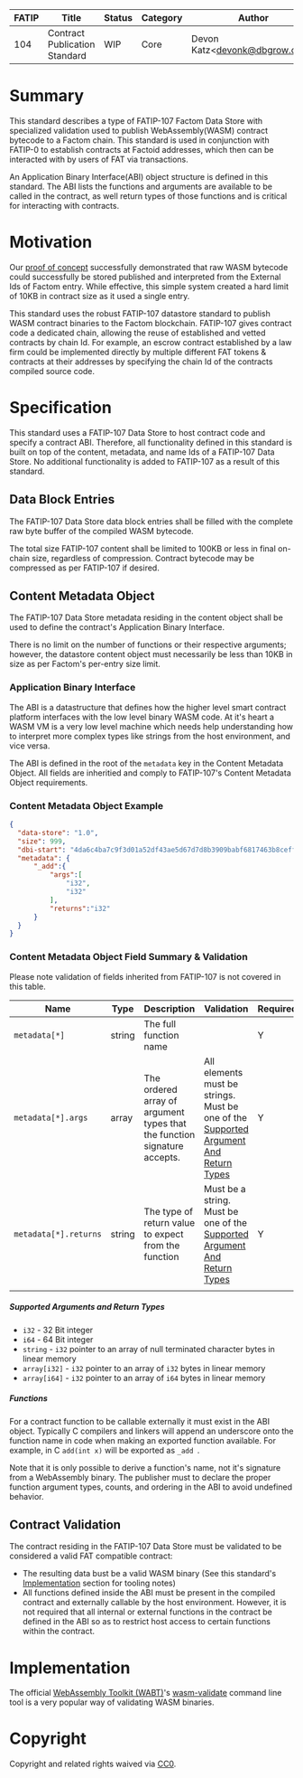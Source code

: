 | FATIP | Title                         | Status | Category | Author                            | Created   |
| ----- | ----------------------------- | ------ | -------- | --------------------------------- | --------- |
| 104   | Contract Publication Standard | WIP    | Core     | Devon Katz\<<devonk@dbgrow.com>\> | 9-16-2019 |



# Summary

This standard describes a type of FATIP-107 Factom Data Store with specialized validation used to publish WebAssembly(WASM) contract bytecode to a Factom chain. This standard is used in conjunction with FATIP-0 to establish contracts at Factoid addresses, which then can be interacted with by users of FAT via transactions.

An Application Binary Interface(ABI) object structure is defined in this standard. The ABI lists the functions and arguments are available to be called in the contract, as well return types of those functions and is critical for interacting with contracts.

# Motivation

Our [proof of
concept](https://github.com/Factom-Asset-Tokens/wasm-contract-poc) successfully
demonstrated that raw WASM bytecode could successfully be stored published and
interpreted from the External Ids of Factom entry. While effective, this simple
system created a hard limit of 10KB in contract size as it used a single entry.

This standard uses the robust FATIP-107 datastore standard to publish WASM contract binaries to the Factom blockchain. FATIP-107 gives contract code a dedicated chain, allowing the reuse of established
and vetted contracts by chain Id. For example, an escrow contract established by a law firm
could be implemented directly by multiple different FAT tokens & contracts at
their addresses by specifying the chain Id of the contracts compiled source
code.

# Specification

This standard uses a FATIP-107 Data Store to host contract code and specify a contract ABI. Therefore, all functionality defined in this standard is built on top of the content, metadata, and name Ids of a FATIP-107 Data Store. No additional functionality is added to FATIP-107 as a result of this standard.

## Data Block Entries

The FATIP-107 Data Store data block entries shall be filled with the complete raw byte buffer of the compiled WASM bytecode.

The total size FATIP-107 content shall be limited to 100KB or less in final on-chain size, regardless of compression. Contract bytecode may be compressed as per FATIP-107 if desired.

## Content Metadata Object

The FATIP-107 Data Store metadata residing in the content object shall be used to define the contract's Application Binary Interface.

There is no limit on the number of functions or their respective arguments; however, the datastore content object must necessarily be less than 10KB in size as per Factom's per-entry size limit.

### Application Binary Interface

The ABI is a datastructure that defines how the higher level smart contract
platform interfaces with the low level binary WASM code. At it's heart a WASM
VM is a very low level machine which needs help understanding how to interpret
more complex types like strings from the host environment, and vice versa.

The ABI is defined in the root of the `metadata` key in the Content Metadata Object. All fields are inheritied and comply to FATIP-107's Content Metadata Object requirements.

### Content Metadata Object Example

```json
{
  "data-store": "1.0",
  "size": 999,
  "dbi-start": "4da6c4ba7c9f3d01a52df43ae5d67d7d8b3909babf6817463b8ceff3c74065ee",
  "metadata": {
      "_add":{
          "args":[
              "i32",
              "i32"
          ],
          "returns":"i32"
      }
  }
}
```

### Content Metadata Object Field Summary & Validation

Please note validation of fields inherited from FATIP-107 is not covered in this table.

| Name                  | Type   | Description                                                  | Validation                                                   | Required |
| --------------------- | ------ | ------------------------------------------------------------ | ------------------------------------------------------------ | -------- |
| `metadata[*]`         | string | The full function name                                       |                                                              | Y        |
| `metadata[*].args`    | array  | The ordered array of argument types that the function signature accepts. | All elements must be strings. Must be one of the [Supported Argument And Return Types](https://github.com/Factom-Asset-Tokens/FAT/blob/FATIP-S-Smart-Contracts-And-Supporting-Standards/fatips/104.md#Supported-Arguments-and-Return-Types) | Y        |
| `metadata[*].returns` | string | The type of return value to expect from the function         | Must be a string. Must be one of the [Supported Argument And Return Types](https://github.com/Factom-Asset-Tokens/FAT/blob/FATIP-S-Smart-Contracts-And-Supporting-Standards/fatips/104.md#Supported-Arguments-and-Return-Types) | Y        |
|                       |        |                                                              |                                                              |          |

##### Supported Arguments and Return Types

- `i32` - 32 Bit integer
- `i64` - 64 Bit integer
- `string` - `i32` pointer to an array of null terminated character bytes in
  linear memory
- `array[i32]` -  `i32` pointer to an array of `i32` bytes in linear memory
- `array[i64]` -  `i32` pointer to an array of `i64` bytes in linear memory

##### Functions

For a contract function to be callable externally it must exist in the ABI
object. Typically C compilers and linkers will append an underscore onto the
function name in code when making an exported function available. For example,
in C `add(int x)` will be exported as `_add `.

Note that it is only possible to derive a function's name, not it's signature
from a WebAssembly binary. The publisher must to declare the proper function
argument types, counts, and ordering in the ABI to avoid undefined behavior.



## Contract Validation

The contract residing in the FATIP-107 Data Store must be validated to be considered a valid FAT compatible contract:

- The resulting data bust be a valid WASM binary (See this standard's [Implementation](#Implementation) section for tooling notes)
- All functions defined inside the ABI must be present in the compiled contract and externally callable by the host environment. However, it is not required that all internal or external functions in the contract be defined in the ABI so as to restrict host access to certain functions within the contract.



# Implementation

The official [WebAssembly Toolkit
(WABT)](https://github.com/WebAssembly/wabt)'s
[wasm-validate](https://webassembly.github.io/wabt/doc/wasm-validate.1.html)
command line tool is a very popular way of validating WASM binaries.


# Copyright

Copyright and related rights waived via
[CC0](https://creativecommons.org/publicdomain/zero/1.0/).

